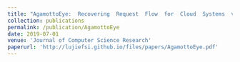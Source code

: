 ```yaml
---
title: "AgamottoEye:  Recovering  Request  Flow  for  Cloud  Systems  via  Log  Analysis"
collection: publications
permalink: /publication/AgamottoEye
date: 2019-07-01
venue: 'Journal of Computer Science Research'
paperurl: 'http://lujiefsi.github.io/files/papers/AgamottoEye.pdf'
---
```

